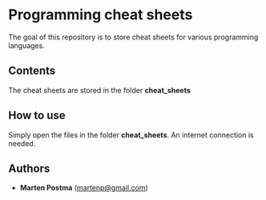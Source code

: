 # Programming cheat sheets
The goal of this repository is to store cheat sheets for various programming languages.

## Contents
The cheat sheets are stored in the folder **cheat_sheets**

## How to use
Simply open the files in the folder **cheat_sheets**.
An internet connection is needed.

## Authors
* **Marten Postma** (martenp@gmail.com)

